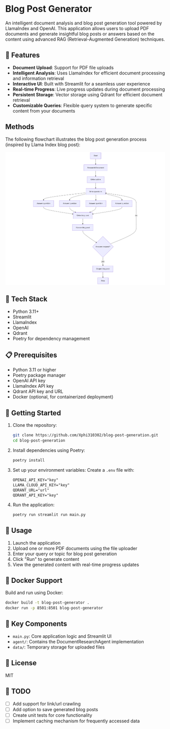 # Blog Post Generator

An intelligent document analysis and blog post generation tool powered by LlamaIndex and OpenAI. This application allows users to upload PDF documents and generate insightful blog posts or answers based on the content using advanced RAG (Retrieval-Augmented Generation) techniques.

## 🌟 Features

- **Document Upload**: Support for PDF file uploads
- **Intelligent Analysis**: Uses LlamaIndex for efficient document processing and information retrieval
- **Interactive UI**: Built with Streamlit for a seamless user experience
- **Real-time Progress**: Live progress updates during document processing
- **Persistent Storage**: Vector storage using Qdrant for efficient document retrieval
- **Customizable Queries**: Flexible query system to generate specific content from your documents

## Methods

The following flowchart illustrates the blog post generation process (inspired by Llama Index blog post):

![Flowchart](./assets/flowchart.png)

## 🔧 Tech Stack

- Python 3.11+
- Streamlit
- LlamaIndex
- OpenAI
- Qdrant
- Poetry for dependency management

## 📋 Prerequisites

- Python 3.11 or higher
- Poetry package manager
- OpenAI API key
- LlamaIndex API key
- Qdrant API key and URL
- Docker (optional, for containerized deployment)

## 🚀 Getting Started

1. Clone the repository:
   ```bash
   git clone https://github.com/Xphi310302/blog-post-generation.git
   cd blog-post-generation
   ```

2. Install dependencies using Poetry:
   ```bash
   poetry install
   ```

3. Set up your environment variables:
   Create a `.env` file with:
   ```
   OPENAI_API_KEY="key"
   LLAMA_CLOUD_API_KEY="key"
   QDRANT_URL="url"
   QDRANT_API_KEY="key"
   ```

4. Run the application:
   ```bash
   poetry run streamlit run main.py
   ```

## 🎯 Usage

1. Launch the application
2. Upload one or more PDF documents using the file uploader
3. Enter your query or topic for blog post generation
4. Click "Run" to generate content
5. View the generated content with real-time progress updates

## 🐳 Docker Support

Build and run using Docker:

```bash
docker build -t blog-post-generator .
docker run -p 8501:8501 blog-post-generator
```

## 🔑 Key Components

- `main.py`: Core application logic and Streamlit UI
- `agent/`: Contains the DocumentResearchAgent implementation
- `data/`: Temporary storage for uploaded files

## 📝 License

MIT

## 📝 TODO
- [ ] Add support for link/url crawling
- [ ] Add option to save generated blog posts
- [ ] Create unit tests for core functionality
- [ ] Implement caching mechanism for frequently accessed data

